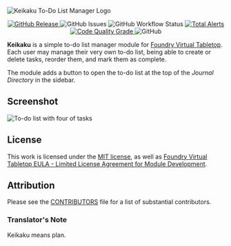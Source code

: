 ![Keikaku To-Do List Manager Logo](https://raw.githubusercontent.com/pyrige/fvtt-keikaku/main/logo.png)

<p align="center">
  <a href="https://github.com/pyrige/fvtt-keikaku/releases">
    <img alt="GitHub Release" src="https://img.shields.io/github/v/release/pyrige/fvtt-keikaku?style=flat-square">
  </a>
  <img alt="GitHub Issues" src="https://img.shields.io/github/issues/pyrige/fvtt-keikaku?style=flat-square">
  <img alt="GitHub Workflow Status" src="https://img.shields.io/github/workflow/status/pyrige/fvtt-keikaku/Foundry%20VTT%20Module%20Release?style=flat-square">
  <a href="https://lgtm.com/projects/g/pyrige/fvtt-keikaku/alerts/">
    <img alt="Total Alerts" src="https://img.shields.io/lgtm/alerts/github/pyrige/fvtt-keikaku?style=flat-square">
  </a>
  <a href="https://lgtm.com/projects/g/pyrige/fvtt-keikaku/context:javascript">
    <img alt="Code Quality Grade" src="https://img.shields.io/lgtm/grade/javascript/github/pyrige/fvtt-keikaku?style=flat-square">
  </a>
  <img alt="GitHub" src="https://img.shields.io/github/license/pyrige/fvtt-keikaku?style=flat-square">
</p>

**Keikaku** is a simple to-do list manager module for [Foundry Virtual Tabletop](https://foundryvtt.com/).
Each user may manage their very own to-do list, being able to create or delete tasks, reorder them, and mark them as complete.

The module adds a button to open the to-do list at the top of the _Journal Directory_ in the sidebar.

## Screenshot

![To-do list with four of tasks](https://raw.githubusercontent.com/pyrige/fvtt-keikaku/main/screenshot.png)

## License

This work is licensed under the [MIT license](LICENSE), as well as [Foundry Virtual Tabletop EULA - Limited License Agreement for Module Development](https://foundryvtt.com/article/license/).

## Attribution

Please see the [CONTRIBUTORS](CONTRIBUTORS.md) file for a list of substantial contributors.

### Translator's Note

Keikaku means plan.
